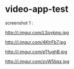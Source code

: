 # video-app-test

screenshot 1 :

http://i.imgur.com/LSoykmo.jpg

http://i.imgur.com/4KtrFb7.jpg

http://i.imgur.com/eTfughB.jpg

http://i.imgur.com/zvW5bqz.jpg

